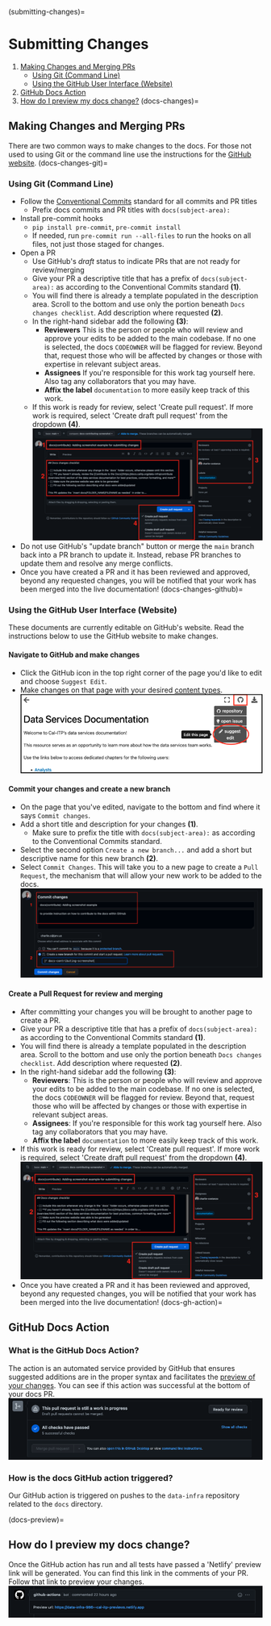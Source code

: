 (submitting-changes)=
# Submitting Changes
1. [Making Changes and Merging PRs](docs-changes)
    * [Using Git (Command Line)](docs-changes-git)
    * [Using the GitHub User Interface (Website)](docs-changes-github)
2. [GitHub Docs Action](docs-gh-action)
3. [How do I preview my docs change?](docs-preview)
(docs-changes)=
## Making Changes and Merging PRs
There are two common ways to make changes to the docs. For those not used to using Git or the command line use the instructions for the [GitHub website](docs-changes-github).
(docs-changes-git)=
### Using Git (Command Line)

* Follow the [Conventional Commits](https://www.conventionalcommits.org/en/v1.0.0/) standard for all commits and PR titles
  * Prefix docs commits and PR titles with `docs(subject-area):`
* Install pre-commit hooks
  * `pip install pre-commit`, `pre-commit install`
  * If needed, run `pre-commit run --all-files` to run the hooks on all files, not just those staged for changes.
* Open a PR
  * Use GitHub's *draft* status to indicate PRs that are not ready for review/merging
  * Give your PR a descriptive title that has a prefix of `docs(subject-area):` as according to the Conventional Commits standard  **(1)**.
  * You will find there is already a template populated in the description area. Scroll to the bottom and use only the portion beneath `Docs changes checklist`. Add description where requested  **(2)**.
  * In the right-hand sidebar add the following **(3)**:
    * **Reviewers** This is the person or people who will review and approve your edits to be added to the main codebase. If no one is selected, the docs `CODEOWNER` will be flagged for review. Beyond that, request those who will be affected by changes or those with expertise in relevant subject areas.
    * **Assignees** If you're responsible for this work tag yourself here. Also tag any collaborators that you may have.
    * **Affix the label** `documentation` to more easily keep track of this work.
  * If this work is ready for review, select 'Create pull request'. If more work is required, select 'Create draft pull request' from the dropdown  **(4)**.
![Collection Matrix](assets/pr-intro.png)
* Do not use GitHub's "update branch" button or merge the `main` branch back into a PR branch to update it. Instead, rebase PR branches to update them and resolve any merge conflicts.
* Once you have created a PR and it has been reviewed and approved, beyond any requested changes, you will be notified that your work has been merged into the live documentation!
(docs-changes-github)=
### Using the GitHub User Interface (Website)
These documents are currently editable on GitHub's website. Read the instructions below to use the GitHub website to make changes.
#### Navigate to GitHub and make changes
* Click the GitHub icon in the top right corner of the page you'd like to edit and choose `Suggest Edit`.
* Make changes on that page with your desired [content types](content-types).
![Collection Matrix](assets/suggest-edit.png)
#### Commit your changes and create a new branch
* On the page that you've edited, navigate to the bottom and find where it says `Commit changes`.
* Add a short title and description for your changes **(1)**.
  * Make sure to prefix the title with `docs(subject-area):` as according to the Conventional Commits standard.
* Select the second option `Create a new branch...` and add a short but descriptive name for this new branch **(2)**.
* Select `Commit Changes`. This will take you to a new page to create a `Pull Request`, the mechanism that will allow your new work to be added to the docs.
![Collection Matrix](assets/commit-screenshot.png)
#### Create a Pull Request for review and merging
* After committing your changes you will be brought to another page to create a PR.
* Give your PR a descriptive title that has a prefix of `docs(subject-area):` as according to the Conventional Commits standard  **(1)**.
* You will find there is already a template populated in the description area. Scroll to the bottom and use only the portion beneath `Docs changes checklist`. Add description where requested  **(2)**.
* In the right-hand sidebar add the following **(3)**:
  * **Reviewers**: This is the person or people who will review and approve your edits to be added to the main codebase. If no one is selected, the docs `CODEOWNER` will be flagged for review. Beyond that, request those who will be affected by changes or those with expertise in relevant subject areas.
  * **Assignees**: If you're responsible for this work tag yourself here. Also tag any collaborators that you may have.
  * **Affix the label** `documentation` to more easily keep track of this work.
* If this work is ready for review, select 'Create pull request'. If more work is required, select 'Create draft pull request' from the dropdown  **(4)**.
![Collection Matrix](assets/pr-intro.png)
* Once you have created a PR and it has been reviewed and approved, beyond any requested changes, you will be notified that your work has been merged into the live documentation!
(docs-gh-action)=
## GitHub Docs Action
### What is the GitHub Docs Action?
The action is an automated service provided by GitHub that ensures suggested additions are in the proper syntax and facilitates the [preview of your changes](docs-preview). You can see if this action was successful at the bottom of your docs PR.
![Collection Matrix](assets/gh-action.png)

### How is the docs GitHub action triggered?
Our GitHub action is triggered on pushes to the `data-infra` repository related to the `docs` directory.

(docs-preview)=
## How do I preview my docs change?
Once the GitHub action has run and all tests have passed a 'Netlify' preview link will be generated. You can find this link in the comments of your PR. Follow that link to preview your changes.
![Collection Matrix](assets/netlify-link.png)

